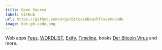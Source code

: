 ```yaml
---
title: Open Source
label: GitHub
url: https://github.com/orgs/BitcoinBeachTravemuende
image: bbt-gh-code.png
---
```


Web apps [Fees](https://fees.bitcoinbeachtravemuende.de/), [WORDLIST](https://wordlist.bitcoinbeachtravemuende.de/), [Exify](https://github.com/BitcoinBeachTravemuende/exify?tab=readme-ov-file#exify), [Timeline](https://timeline.bitcoinbeachtravemuende.de/), books [Der Bitcoin Virus](https://bitcoinbeachtravemuende.github.io/DerBitcoinVirus/) and more.

